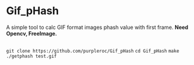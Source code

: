 # Gif_pHash
A simple tool to calc GIF format images phash value with first frame.
**Need Opencv, FreeImage.**

##
`git clone https://github.com/purpleroc/Gif_pHash`
`cd Gif_pHash`
`make`
`./getphash test.gif`
